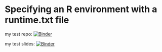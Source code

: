 # Specifying an R environment with a runtime.txt file



my test repo: [![Binder](https://mybinder.org/badge.svg)](https://mybinder.org/v2/gh/LittleBeannie/interactive-slides_R1/master)

my test slides: [![Binder](https://mybinder.org/badge.svg)](https://mybinder.org/v2/gh/LittleBeannie/interactive-slides_R1/master?filepath=TestSlidesR.ipynb)
